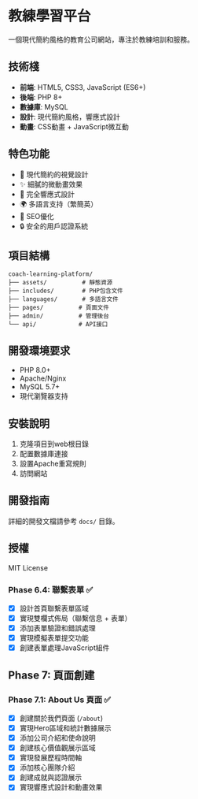 # 教練學習平台

一個現代簡約風格的教育公司網站，專注於教練培訓和服務。

## 技術棧

- **前端**: HTML5, CSS3, JavaScript (ES6+)
- **後端**: PHP 8+
- **數據庫**: MySQL
- **設計**: 現代簡約風格，響應式設計
- **動畫**: CSS動畫 + JavaScript微互動

## 特色功能

- 🎨 現代簡約的視覺設計
- ✨ 細膩的微動畫效果
- 📱 完全響應式設計
- 🌍 多語言支持（繁簡英）
- 🚀 SEO優化
- 🔒 安全的用戶認證系統

## 項目結構

```
coach-learning-platform/
├── assets/          # 靜態資源
├── includes/        # PHP包含文件
├── languages/       # 多語言文件
├── pages/          # 頁面文件
├── admin/          # 管理後台
└── api/            # API接口
```

## 開發環境要求

- PHP 8.0+
- Apache/Nginx
- MySQL 5.7+
- 現代瀏覽器支持

## 安裝說明

1. 克隆項目到web根目錄
2. 配置數據庫連接
3. 設置Apache重寫規則
4. 訪問網站

## 開發指南

詳細的開發文檔請參考 `docs/` 目錄。

## 授權

MIT License

### Phase 6.4: 聯繫表單 ✅
- [x] 設計首頁聯繫表單區域
- [x] 實現雙欄式佈局（聯繫信息 + 表單）
- [x] 添加表單驗證和錯誤處理
- [x] 實現模擬表單提交功能
- [x] 創建表單處理JavaScript組件

## Phase 7: 頁面創建

### Phase 7.1: About Us 頁面 ✅
- [x] 創建關於我們頁面 (`/about`)
- [x] 實現Hero區域和統計數據展示
- [x] 添加公司介紹和使命說明
- [x] 創建核心價值觀展示區域
- [x] 實現發展歷程時間軸
- [x] 添加核心團隊介紹
- [x] 創建成就與認證展示
- [x] 實現響應式設計和動畫效果
